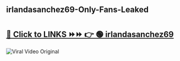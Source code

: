 
 ## irlandasanchez69-Only-Fans-Leaked

# <h2><a href="https://clipsfans.com/irlandasanchez69&ref=git">🔗 Click to LINKS ⏩⏩ 👉 🟢 irlandasanchez69 </a></h2>

<a href="https://clipsfans.com/irlandasanchez69&ref=git" rel="nofollow" data-target="animated-image.originalLink"><img src="https://i.ibb.co.com/xMMVF88/686577567.gif" alt="Viral Video Original" style="max-width: 100%; display: inline-block;" data-target="animated-image.originalImage"></a>
